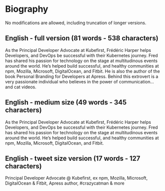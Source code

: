 # Biography

No modifications are allowed, including truncation of longer versions.

## English - full version (81 words - 538 characters)

As the Principal Developer Advocate at Kubefirst, Frédéric Harper helps Developers, and DevOps be successful with their Kubernetes journey. Fred has shared his passion for technology on the stage at multitudinous events around the world. He’s helped build successful, and healthy communities at npm, Mozilla, Microsoft, DigitalOcean, and Fitbit. He is also the author of the book Personal Branding for Developers at Apress. Behind this extrovert is a very passionate individual who believes in the power of communication... and cat videos.

## English - medium size (49 words - 345 characters)

As the Principal Developer Advocate at Kubefirst, Frédéric Harper helps Developers, and DevOps be successful with their Kubernetes journey. Fred has shared his passion for technology on the stage at multitudinous events around the world. He’s helped build successful, and healthy communities at npm, Mozilla, Microsoft, DigitalOcean, and Fitbit.

## English - tweet size version (17 words - 127 characters)

Principal Developer Advocate @ Kubefirst, ex npm, Mozilla, Microsoft, DigitalOcean & Fitbit, Apress author, #crazycatman & more

